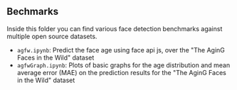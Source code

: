 Bechmarks
---------

Inside this folder you can find various face detection benchmarks against multiple open source datasets.

* `agfw.ipynb`:  Predict the face age using face api js, over the "The AginG Faces in the Wild" dataset
* `agfwGraph.ipynb`: Plots of basic graphs for the age distribution and mean average error (MAE) on the prediction results for the "The AginG Faces in the Wild" dataset

